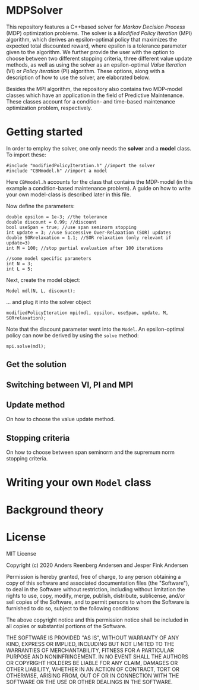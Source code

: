 # MDPSolver

This repository features a C++based solver for *Markov Decision Process* (MDP) optimization problems. The solver is a *Modified Policy Iteration* (MPI) algorithm, which derives an epsilon-optimal policy that maximizes the expected total discounted reward, where epsilon is a tolerance parameter given to the algorithm. We further provide the user with the option to choose between two different stopping criteria, three different value update methods, as well as using the solver as an epsilon-optimal *Value Iteration* (VI) or *Policy Iteration* (PI) algorithm. These options, along with a description of how to use the solver, are elaborated below.

Besides the MPI algorithm, the repository also contains two MDP-model classes which have an application in the field of Predictive Maintenance. These classes account for a condition- and time-based maintenance optimization problem, respectively.

# Getting started

In order to employ the solver, one only needs the **solver** and a **model** class. To import these:
```
#include "modifiedPolicyIteration.h" //import the solver
#include "CBMmodel.h" //import a model

```
Here `CBMmodel.h` accounts for the class that contains the MDP-model (in this example a condition-based maintenance problem). A guide on how to write your own model-class is described later in this file.

Now define the parameters:
```
double epsilon = 1e-3; //the tolerance
double discount = 0.99; //discount
bool useSpan = true; //use span seminorm stopping
int update = 3; //use Successive Over-Relaxation (SOR) updates
double SORrelaxation = 1.1; //SOR relaxation (only relevant if update=3)
int M = 100; //stop partial evaluation after 100 iterations

//some model specific parameters
int N = 3;
int L = 5; 
```

Next, create the model object:
```
Model mdl(N, L, discount);
```
... and plug it into the solver object
```
modifiedPolicyIteration mpi(mdl, epsilon, useSpan, update, M, SORrelaxation);
```

Note that the discount parameter went into the `Model`. An epsilon-optimal policy can now be derived by using the `solve` method:
```
mpi.solve(mdl);
```

## Get the solution


## Switching between VI, PI and MPI

## Update method

On how to choose the value update method.

## Stopping criteria

On how to choose between span seminorm and the supremum norm stopping criteria.

# Writing your own `Model` class

# Background theory

# License

MIT License

Copyright (c) 2020 Anders Reenberg Andersen and Jesper Fink Andersen

Permission is hereby granted, free of charge, to any person obtaining a copy
of this software and associated documentation files (the "Software"), to deal
in the Software without restriction, including without limitation the rights
to use, copy, modify, merge, publish, distribute, sublicense, and/or sell
copies of the Software, and to permit persons to whom the Software is
furnished to do so, subject to the following conditions:

The above copyright notice and this permission notice shall be included in all
copies or substantial portions of the Software.

THE SOFTWARE IS PROVIDED "AS IS", WITHOUT WARRANTY OF ANY KIND, EXPRESS OR
IMPLIED, INCLUDING BUT NOT LIMITED TO THE WARRANTIES OF MERCHANTABILITY,
FITNESS FOR A PARTICULAR PURPOSE AND NONINFRINGEMENT. IN NO EVENT SHALL THE
AUTHORS OR COPYRIGHT HOLDERS BE LIABLE FOR ANY CLAIM, DAMAGES OR OTHER
LIABILITY, WHETHER IN AN ACTION OF CONTRACT, TORT OR OTHERWISE, ARISING FROM,
OUT OF OR IN CONNECTION WITH THE SOFTWARE OR THE USE OR OTHER DEALINGS IN THE
SOFTWARE.
